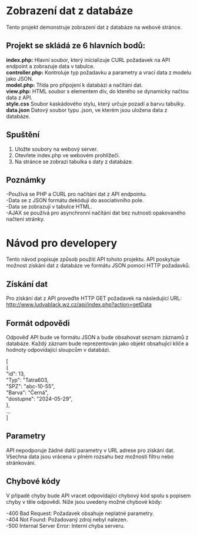 # Zobrazení dat z databáze

Tento projekt demonstruje zobrazení dat z databáze na webové stránce.

## Projekt se skládá ze 6 hlavních bodů:

**index.php:** Hlavní soubor, který inicializuje CURL požadavek na API endpoint a zobrazuje data v tabulce.<br>
**controller.php:** Kontroluje typ požadavku a parametry a vrací data z modelu jako JSON.<br>
**model.php:** Třída pro připojení k databázi a načítání dat.<br>
**view.php:** HTML soubor s elementem div, do kterého se dynamicky načtou data z API.<br>
**style.css** Soubor kaskádového stylu, který určuje pozadí a barvu tabulky.<br>
**data.json** Datový soubor typu .json, ve kterém jsou uložena data z databáze.<br>

## Spuštění

1. Uložte soubory na webový server.
2. Otevřete index.php ve webovém prohlížeči.
3. Na stránce se zobrazí tabulka s daty z databáze.

## Poznámky

-Používá se PHP a CURL pro načítání dat z API endpointu.<br>
-Data se z JSON formátu dekódují do asociativního pole.<br>
-Data se zobrazují v tabulce HTML.<br>
-AJAX se používá pro asynchronní načítání dat bez nutnosti opakovaného načtení stránky.<br>

# Návod pro developery

Tento návod popisuje způsob použití API tohoto projektu. API poskytuje možnost získání dat z databáze ve formátu JSON pomocí HTTP požadavků.

## Získání dat

Pro získání dat z API proveďte HTTP GET požadavek na následující URL:<br>
http://www.ludvablack.wz.cz/api/index.php?action=getData

## Formát odpovědi

Odpověď API bude ve formátu JSON a bude obsahovat seznam záznamů z databáze. Každý záznam bude reprezentován jako objekt obsahující klíče a hodnoty odpovídající sloupcům v databázi.<br>

[<br>
    {<br>
        "id": 13,<br>
        "Typ": "Tatra603,<br>
        "SPZ": "abc-10-55",<br>
        "Barva": "Černá",<br>
        "dostupne": "2024-05-29",<br>
    },<br>
    ...<br>
]<br>

## Parametry

API nepodporuje žádné další parametry v URL adrese pro získání dat. Všechna data jsou vrácena v plném rozsahu bez možnosti filtru nebo stránkování.

## Chybové kódy

V případě chyby bude API vracet odpovídající chybový kód spolu s popisem chyby v těle odpovědi. Níže jsou uvedeny možné chybové kódy: <br>

-400 Bad Request: Požadavek obsahuje neplatné parametry.<br>
-404 Not Found: Požadovaný zdroj nebyl nalezen.<br>
-500 Internal Server Error: Interní chyba serveru.<br>


